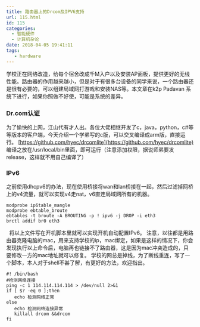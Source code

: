 ```yaml
---
title: 路由器上的Drcom及IPV6支持
url: 115.html
id: 115
categories:
  - 智能硬件
  - 计算机杂论
date: 2018-04-05 19:41:11
tags: 
   - hardware
---
```


学校正在网络改造，给每个宿舍改成千M入户以及安装AP面板，提供更好的无线性能。路由器的作用越来越小，但是对于有很多台设备的同学来说，一个路由器还是很有必要的，可以组建局域网打游戏和安装NAS等。本文章在k2p Padavan 系统下进行，如果你照做不好使，可能是系统的差异。

### Dr.com认证

为了愉快的上网，江山代有才人出。各位大佬相继开发了c，java，python，c#等等版本的客户端，今天介绍一个学弟写的c版，可以交叉编译成arm版，直接运行。 [https://github.com/hyec/drcomlite](https://github.com/hyec/drcomlite) 编译之放在/usr/local/bin里面，即可运行（注意添加权限，据说师弟要发release，这样就不用自己编译了）  

### IPv6

之前使用dhcpv6的办法，现在使用桥接将wan和lan桥接在一起，然后过滤掉网桥上的v4流量，就可以实现v4走nat，v6直连局域网所有的机器。

    modprobe ip6table_mangle
    modprobe ebtable_broute
    ebtables -t broute -A BROUTING -p ! ipv6 -j DROP -i eth3
    brctl addif br0 eth3

  将以上文件写在开机脚本里就可以实现开机自动配置IPv6。 注意，以往都是用路由器克隆电脑的mac，用来支持学校的ip，mac绑定，如果是这样的情况下，你会发现执行以上命令后，电脑再也链接不了路由器，这是因为mac冲突造成的，只要修改一方的mac地址就可以修复。 学校的网总是掉线，为了断线重连，写了一个脚本，本人对于shell不甚了解，有更好的方法，欢迎指出。

    #! /bin/bash
    #检测网络连接
    ping -c 1 114.114.114.114 > /dev/null 2>&1
    if [ $? -eq 0 ];then
       echo 检测网络正常
    else
       echo 检测网络连接异常
       killall drcom &&drcom
    fi